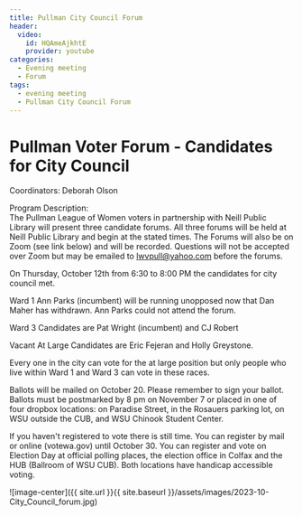 ```yaml
---
title: Pullman City Council Forum
header:
  video:
    id: HQAmeAjkhtE
    provider: youtube
categories:
  - Evening meeting
  - Forum
tags:
  - evening meeting
  - Pullman City Council Forum
---
```


#  Pullman Voter Forum - Candidates for City Council

Coordinators: Deborah Olson

Program Description:  
The Pullman League of Women voters in partnership with Neill Public Library will present three candidate forums. All three forums will be held at Neill Public Library and begin at the stated times. The Forums will also be on Zoom (see link below) and will be recorded. Questions will not be accepted over Zoom but may be emailed to [lwvpull@yahoo.com](mailto:lwvpull@yahoo.com) before the forums.

On Thursday, October 12th from 6:30 to 8:00 PM the candidates for city council met.

Ward 1 Ann Parks (incumbent) will be running unopposed now that Dan Maher has withdrawn. Ann Parks could not attend the forum.

Ward 3 Candidates are Pat Wright (incumbent) and CJ Robert

Vacant At Large Candidates are Eric Fejeran and Holly Greystone.

Every one in the city can vote for the at large position but only people who live within Ward 1 and Ward 3 can vote in these races.

Ballots will be mailed on October 20. Please remember to sign your ballot. Ballots must be postmarked by 8 pm on November 7 or placed in one of four dropbox locations: on Paradise Street, in the Rosauers parking lot, on WSU outside the CUB, and WSU Chinook Student Center.

If you haven't registered to vote there is still time. You can register by mail or online (votewa.gov) until October 30. You can register and vote on Election Day at official polling places, the election office in Colfax and the HUB (Ballroom of WSU CUB). Both locations have handicap accessible voting. 

![image-center]({{ site.url }}{{ site.baseurl }}/assets/images/2023-10-City_Council_forum.jpg)
